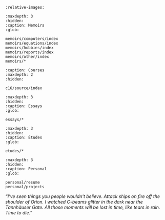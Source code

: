 ```{include} ../README.md
:relative-images:
```

```{toctree}
:maxdepth: 3
:hidden:
:caption: Memoirs
:glob:

memoirs/computers/index
memoirs/equations/index
memoirs/hobbies/index
memoirs/reports/index
memoirs/other/index
memoirs/*
```

```{toctree}
:caption: Courses 
:maxdepth: 2
:hidden:

c16/source/index
```

```{toctree}
:maxdepth: 3
:hidden:
:caption: Essays 
:glob:

essays/*
```

```{toctree}
:maxdepth: 3
:hidden:
:caption: Études 
:glob:

etudes/*
```

```{toctree}
:maxdepth: 3
:hidden:
:caption: Personal
:glob:

personal/resume
personal/projects
```

*“I've seen things you people wouldn't believe. Attack ships on fire off the shoulder of Orion. I watched C-beams glitter in the dark near the Tannhäuser Gate. All those moments will be lost in time, like tears in rain. Time to die.”*
